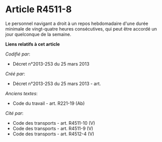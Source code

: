 # Article R4511-8

Le personnel navigant a droit à un repos hebdomadaire d'une durée minimale de vingt-quatre heures consécutives, qui peut être
accordé un jour quelconque de la semaine.

**Liens relatifs à cet article**

_Codifié par_:

  - Décret n°2013-253 du 25 mars 2013

_Créé par_:

  - Décret n°2013-253 du 25 mars 2013 - art.

_Anciens textes_:

  - Code du travail - art. R221-19 (Ab)

_Cité par_:

  - Code des transports - art. R4511-10 (V)
  - Code des transports - art. R4511-9 (V)
  - Code des transports - art. R4512-4 (V)
